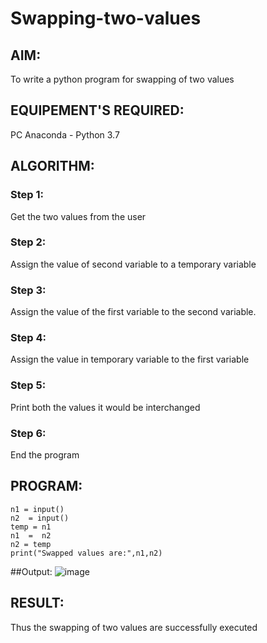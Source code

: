 # Swapping-two-values
## AIM:
To write a python program for swapping of two values
## EQUIPEMENT'S REQUIRED: 
PC
Anaconda - Python 3.7
## ALGORITHM: 
### Step 1:
Get the two values from the user
### Step 2: 
Assign the value of second variable to a temporary variable 
### Step 3: 
Assign the value of the first variable to the second variable.
### Step 4:  
Assign the value in temporary variable to the first variable
### Step 5: 
Print both the values it would be interchanged
### Step 6: 
End the program
## PROGRAM:
```
n1 = input()
n2  = input()
temp = n1
n1  =  n2
n2 = temp
print("Swapped values are:",n1,n2)
```

##Output:
![image](https://user-images.githubusercontent.com/121932143/226512112-807b5f73-9549-4b60-80d0-0600ea986207.png)



## RESULT:
Thus the swapping of two values are successfully executed



